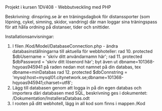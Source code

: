 Projekt i kursen 1DV408 - Webbutveckling med PHP

Beskrivning:
dinspring.se är en träningsdagbok för distanssporter (som löpning, cykel, simning, skidor, vandring) där
man loggar sina träningspass för att hålla ordning på distanser, tider och snittider.

Installationsanvisningar:
1. I filen /Kod/Model/DatabaseConnection.php - ändra databasinställningarna till aktuella för webbhoteller:
  rad 10. protected $dbUsername = 'skriv ditt användarnamn här'; 
	rad 11. protected $dbPassword = 'skriv ditt lösenord här';
  byt även ut dbname=101368-hqyoas945941 på raden nedan mot namnet på din databas, tex dbname=minDatabas
	rad 12. protected $dbConnstring = 'mysql:host=mysql01.citynetwork.se;dbname=101368-hqyoas945941;charset=utf8';
2. Lägg till databasen genom att logga in på din egen databas och importera däri databasen med SQL,
  beskrivning ges i dokumentet: /Dokumentation/InstalleraDatabas.odt
3. I rooten på ditt webhotell, lägg in all kod som finns i mappen /Kod


